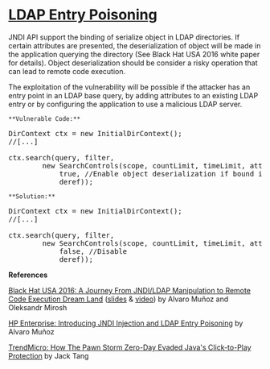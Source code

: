# [LDAP Entry Poisoning](http://find-sec-bugs.github.io/bugs.htm#LDAP_ENTRY_POISONING)

JNDI API support the binding of serialize object in LDAP directories. If certain attributes are presented, the deserialization
of object will be made in the application querying the directory (See Black Hat USA 2016 white paper for details).
Object deserialization should be consider a risky operation that can lead to remote code execution.

The exploitation of the vulnerability will be possible if the attacker has an entry point in an LDAP base query, by adding
attributes to an existing LDAP entry or by configuring the application to use a malicious LDAP server.

    **Vulnerable Code:**

<pre>
DirContext ctx = new InitialDirContext();
//[...]

ctx.search(query, filter,
        new SearchControls(scope, countLimit, timeLimit, attributes,
            true, //Enable object deserialization if bound in directory
            deref));
</pre>

    **Solution:**

<pre>
DirContext ctx = new InitialDirContext();
//[...]

ctx.search(query, filter,
        new SearchControls(scope, countLimit, timeLimit, attributes,
            false, //Disable
            deref));
</pre>

**References**  

[Black Hat USA 2016: A Journey From JNDI/LDAP Manipulation to Remote Code Execution Dream Land](https://www.blackhat.com/docs/us-16/materials/us-16-Munoz-A-Journey-From-JNDI-LDAP-Manipulation-To-RCE-wp.pdf)
([slides](https://www.blackhat.com/docs/us-16/materials/us-16-Munoz-A-Journey-From-JNDI-LDAP-Manipulation-To-RCE.pdf) & [video](https://www.youtube.com/watch?v=Y8a5nB-vy78)) by Alvaro Muñoz and Oleksandr Mirosh  

[HP Enterprise: Introducing JNDI Injection and LDAP Entry Poisoning](https://community.hpe.com/t5/Security-Research/Introducing-JNDI-Injection-and-LDAP-Entry-Poisoning/ba-p/6885118) by Alvaro Muñoz  

[TrendMicro: How The Pawn Storm Zero-Day Evaded Java's Click-to-Play Protection](http://blog.trendmicro.com/trendlabs-security-intelligence/new-headaches-how-the-pawn-storm-zero-day-evaded-javas-click-to-play-protection/) by Jack Tang